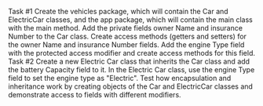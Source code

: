 Task #1
Create the vehicles package, which will contain the Car and ElectricCar classes, and the app package, which will contain the main class with the main method. Add the private fields owner Name and insurance Number to the Car class. Create access methods (getters and setters) for the owner Name and insurance Number fields. Add the engine Type field with the protected access modifier and create access methods for this field.
Task #2
Create a new Electric Car class that inherits the Car class and add the battery Capacity field to it. In the Electric Car class, use the engine Type field to set the engine type as "Electric". Test how encapsulation and inheritance work by creating objects of the Car and ElectricCar classes and demonstrate access to fields with different modifiers.
